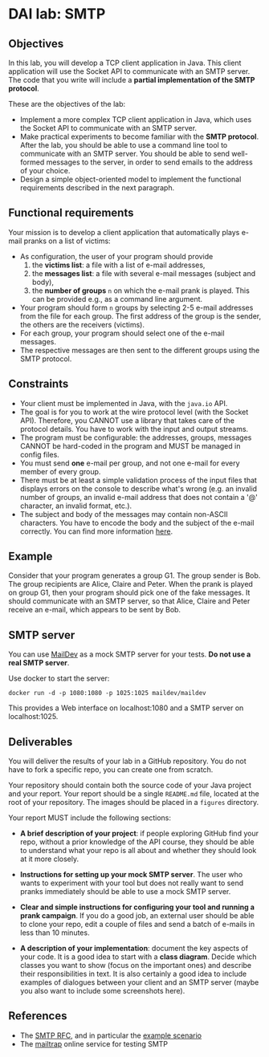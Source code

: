 DAI lab: SMTP
=============

Objectives
----------

In this lab, you will develop a TCP client application in Java. This client application will use the Socket API to communicate with an SMTP server. The code that you write will include a **partial implementation of the SMTP protocol**. 

These are the objectives of the lab:

* Implement a more complex TCP client application in Java, which uses the Socket API to communicate with an SMTP server.
* Make practical experiments to become familiar with the **SMTP protocol**. After the lab, you should be able to use a command line tool to communicate with an SMTP server. You should be able to send well-formed messages to the server, in order to send emails to the address of your choice.
* Design a simple object-oriented model to implement the functional requirements described in the next paragraph.


Functional requirements
-----------------------

Your mission is to develop a client application that automatically plays e-mail pranks on a list of victims:

* As configuration, the user of your program should provide
  1. the **victims list**: a file with a list of e-mail addresses,
  2. the **messages list**: a file with several e-mail messages (subject and body),
  3. the **number of groups** `n` on which the e-mail prank is played. This can be provided e.g., as a command line argument.
* Your program should form `n` groups by selecting 2-5 e-mail addresses from the file for each group. The first address of the group is the sender, the others are the receivers (victims).
* For each group, your program should select one of the e-mail messages. 
* The respective messages are then sent to the different groups using the SMTP protocol.

Constraints
-----------

* Your client must be implemented in Java, with the `java.io` API.
* The goal is for you to work at the wire protocol level (with the Socket API). Therefore, you CANNOT use a library that takes care of the protocol details. You have to work with the input and output streams.
* The program must be configurable: the addresses, groups, messages CANNOT be hard-coded in the program and MUST be managed in config files.
* You must send **one** e-mail per group, and not one e-mail for every member of every group.
* There must be at least a simple validation process of the input files that displays errors on the console to describe what's wrong (e.g. an invalid number of groups, an invalid e-mail address that does not contain a '@' character, an invalid format, etc.).
* The subject and body of the messages may contain non-ASCII characters. You have to encode the body and the subject of the e-mail correctly. You can find more information [here](https://ncona.com/2011/06/using-utf-8-characters-on-an-e-mail-subject/).


Example
-------

Consider that your program generates a group G1. The group sender is Bob. The group recipients are Alice, Claire and Peter. When the prank is played on group G1, then your program should pick one of the fake messages. It should communicate with an SMTP server, so that Alice, Claire and Peter receive an e-mail, which appears to be sent by Bob.

SMTP server
-----------

You can use [MailDev](https://github.com/maildev/maildev) as a mock SMTP server for your tests.  **Do not use a real SMTP server**.

Use docker to start the server:

    docker run -d -p 1080:1080 -p 1025:1025 maildev/maildev

This provides a Web interface on localhost:1080 and a SMTP server on localhost:1025.

Deliverables
------------

You will deliver the results of your lab in a GitHub repository. You do not have to fork a specific repo, you can create one from scratch.

Your repository should contain both the source code of your Java project and your report. Your report should be a single `README.md` file, located at the root of your repository. The images should be placed in a `figures` directory.

Your report MUST include the following sections:

* **A brief description of your project**: if people exploring GitHub find your repo, without a prior knowledge of the API course, they should be able to understand what your repo is all about and whether they should look at it more closely.

* **Instructions for setting up your mock SMTP server**. The user who wants to experiment with your tool but does not really want to send pranks immediately should be able to use a mock SMTP server.

* **Clear and simple instructions for configuring your tool and running a prank campaign**. If you do a good job, an external user should be able to clone your repo, edit a couple of files and send a batch of e-mails in less than 10 minutes.

* **A description of your implementation**: document the key aspects of your code. It is a good idea to start with a **class diagram**. Decide which classes you want to show (focus on the important ones) and describe their responsibilities in text. It is also certainly a good idea to include examples of dialogues between your client and an SMTP server (maybe you also want to include some screenshots here).

References
----------

* The [SMTP RFC](<https://tools.ietf.org/html/rfc5321#appendix-D>), and in particular the [example scenario](<https://tools.ietf.org/html/rfc5321#appendix-D>)
* The [mailtrap](<https://mailtrap.io/>) online service for testing SMTP
